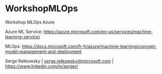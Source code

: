 # WorkshopMLOps
Workshop MLOps Azure

Azure ML Service: https://azure.microsoft.com/en-us/services/machine-learning-service/

MLOps: https://docs.microsoft.com/fr-fr/azure/machine-learning/concept-model-management-and-deployment

Serge Retkowsky | serge.retkowsky@microsoft.com | https://www.linkedin.com/in/serger/
